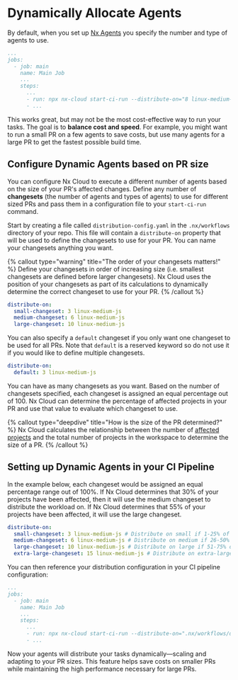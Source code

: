 # Dynamically Allocate Agents

By default, when you set up [Nx Agents](/ci/features/distribute-task-execution) you specify the number and type of agents to use.

```yaml {% fileName=".github/workflows/main.yaml" highlightLines=[8] %}
...
jobs:
  - job: main
    name: Main Job
    ...
    steps:
      ...
      - run: npx nx-cloud start-ci-run --distribute-on="8 linux-medium-js" --stop-agents-after="e2e-ci"
      - ...
```

This works great, but may not be the most cost-effective way to run your tasks. The goal is to **balance cost and speed**. For example, you might want to run a small PR on a few agents to save costs, but use many agents for a large PR to get the fastest possible build time.

## Configure Dynamic Agents based on PR size

You can configure Nx Cloud to execute a different number of agents based on the size of your PR's affected changes. Define any number of **changesets** (the number of agents and types of agents) to use for different sized PRs and pass them in a configuration file to your `start-ci-run` command.

Start by creating a file called `distribution-config.yaml` in the `.nx/workflows` directory of your repo. This file will contain a `distribute-on` property that will be used to define the changesets to use for your PR. You can name your changesets anything you want.

{% callout type="warning" title="The order of your changesets matters!" %}
Define your changesets in order of increasing size (i.e. smallest changesets are defined before larger changesets). Nx Cloud uses the position of your changesets as part of its calculations to dynamically determine the correct changeset to use for your PR.
{% /callout %}

```yaml {% fileName=".nx/workflows/distribution-config.yaml" %}
distribute-on:
  small-changeset: 3 linux-medium-js
  medium-changeset: 6 linux-medium-js
  large-changeset: 10 linux-medium-js
```

You can also specify a `default` changeset if you only want one changeset to be used for all PRs. Note that `default` is a reserved keyword so do not use it if you would like to define multiple changesets.

```yaml {% fileName=".nx/workflows/distribution-config.yaml" %}
distribute-on:
  default: 3 linux-medium-js
```

You can have as many changesets as you want. Based on the number of changesets specified, each changeset is assigned an equal percentage out of 100. Nx Cloud can determine the percentage of affected projects in your PR and use that value to evaluate which changeset to use.

{% callout type="deepdive" title="How is the size of the PR determined?" %}
Nx Cloud calculates the relationship between the number of [affected projects](/ci/features/affected) and the total number of projects in the workspace to determine the size of a PR.
{% /callout %}

## Setting up Dynamic Agents in your CI Pipeline

In the example below, each changeset would be assigned an equal percentage range out of 100%. If Nx Cloud determines that 30% of your projects have been affected, then it will use the medium changeset to distribute the workload on. If Nx Cloud determines that 55% of your projects have been affected, it will use the large changeset.

```yaml {% fileName=".nx/workflows/distribution-config.yaml" %}
distribute-on:
  small-changeset: 3 linux-medium-js # Distribute on small if 1-25% of projects affected in PR
  medium-changeset: 6 linux-medium-js # Distribute on medium if 26-50% of projects affected in PR
  large-changeset: 10 linux-medium-js # Distribute on large if 51-75% of projects affected in PR
  extra-large-changeset: 15 linux-medium-js # Distribute on extra-large if 76-100% of projects affected in PR
```

You can then reference your distribution configuration in your CI pipeline configuration:

```yaml {% fileName=".github/workflows/main.yaml" highlightLines=[8] %}
...
jobs:
  - job: main
    name: Main Job
    ...
    steps:
      ...
      - run: npx nx-cloud start-ci-run --distribute-on=".nx/workflows/distribution-config.yaml" --stop-agents-after="e2e-ci"
      - ...
```

Now your agents will distribute your tasks dynamically—scaling and adapting to your PR sizes.
This feature helps save costs on smaller PRs while maintaining the high performance necessary for large PRs.
